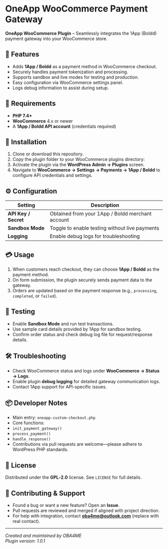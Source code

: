 # OneApp WooCommerce Payment Gateway

**OneApp WooCommerce Plugin** – Seamlessly integrates the 1App (Boldd) payment gateway into your WooCommerce store.

## 🚀 Features

- Adds **1App / Boldd** as a payment method in WooCommerce checkout.
- Securely handles payment tokenization and processing.
- Supports sandbox and live modes for testing and production.
- Easy configuration via WooCommerce settings panel.
- Logs debug information to assist during setup.

## 🔧 Requirements

- **PHP 7.4+**
- **WooCommerce** 4.x or newer
- A **1App / Boldd API account** (credentials required)

## 🧩 Installation

1. Clone or download this repository.
2. Copy the plugin folder to your WooCommerce plugins directory:
3. Activate the plugin via the **WordPress Admin → Plugins** screen.
4. Navigate to **WooCommerce → Settings → Payments → 1App / Boldd** to configure API credentials and settings.

## ⚙️ Configuration

| Setting            | Description                                      |
|--------------------|--------------------------------------------------|
| **API Key / Secret** | Obtained from your 1App / Boldd merchant account |
| **Sandbox Mode**      | Toggle to enable testing without live payments |
| **Logging**           | Enable debug logs for troubleshooting         |

## 💳 Usage

1. When customers reach checkout, they can choose **1App / Boldd** as the payment method.
2. On form submission, the plugin securely sends payment data to the gateway.
3. Orders are updated based on the payment response (e.g., `processing`, `completed`, or `failed`).

## 🧪 Testing

- Enable **Sandbox Mode** and run test transactions.
- Use sample card details provided by 1App for sandbox testing.
- Confirm order status and check debug log file for request/response details.

## 🛠️ Troubleshooting

- Check WooCommerce status and logs under **WooCommerce → Status → Logs**.
- Enable plugin **debug logging** for detailed gateway communication logs.
- Contact 1App support for API-specific issues.

## 📦 Developer Notes

- Main entry: `oneapp-custom-checkout.php`
- Core functions:
- `init_payment_gateway()`
- `process_payment()`
- `handle_response()`
- Contributions via pull requests are welcome—please adhere to WordPress PHP standards.

## 📃 License

Distributed under the **GPL‑2.0** license. See `LICENSE` for full details.

## 🧩 Contributing & Support

- Found a bug or want a new feature? Open an **Issue**.
- Pull requests are reviewed and merged if aligned with project direction.
- For help with integration, contact **oba4me@outlook.com** (replace with real contact).

---

*Created and maintained by OBA4ME*  
*Plugin version: 1.0.1*
